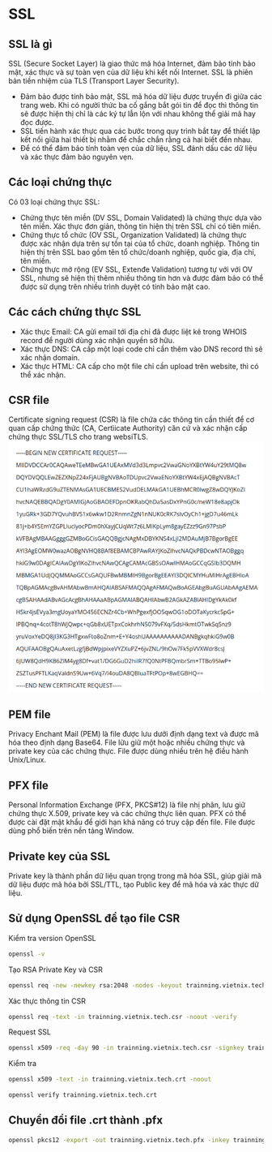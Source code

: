 # SSL

## SSL là gì

SSL (Secure Socket Layer) là giao thức mã hóa Internet, đảm bảo tính bảo mật, xác thực và sự toàn vẹn của dữ liệu khi kết nối Internet. SSL là phiên bản tiền nhiệm của TLS (Transport Layer Security).  

* Đảm bảo được tính bảo mật, SSL mã hóa dữ liệu được truyền đi giữa các trang web. Khi có người thức ba cố gắng bắt gói tin để đọc thì thông tin sẽ được hiện thị chỉ là các ký tự lẫn lộn với nhau không thể giải mã hay đọc được.
* SSL tiến hành xác thực qua các bước trong quy trình bắt tay để thiết lập kết nối giữa hai thiết bị nhằm để chắc chắn rằng cả hai biết đến nhau.
* Để có thể đảm bảo tính toàn vẹn của dữ liệu, SSL đánh dấu các dữ liệu và xác thực đảm bảo nguyên vẹn.  

## Các loại chứng thực

Có 03 loại chứng thực SSL:

* Chứng thực tên miền (DV SSL, Domain Validated) là chứng thực dựa vào tên miền. Xác thực đơn giản, thông tin hiện thị trên SSL chỉ có tiên miền.
* Chứng thực tổ chức (OV SSL, Organization Validated) là chứng thực được xác nhận dựa trên sự tồn tại của tổ chức, doanh nghiệp. Thông tin hiện thị trên SSL bao gồm tên tổ chức/doanh nghiệp, quốc gia, địa chỉ, tên miền.
* Chứng thực mở rộng (EV SSL, Extenđe Validation) tương tự với với OV SSL, nhưng sẽ hiện thị thêm nhiều thông tin hơn và được đảm bảo có thể được sử dụng trên nhiều trình duyệt có tính bảo mật cao.

## Các cách chứng thực SSL 

* Xác thực Email: CA gửi email tới địa chỉ đã được liệt kê trong WHOIS record để người dùng xác nhận quyền sở hữu.
* Xác thực DNS: CA cấp một loại code chỉ cần thêm vào DNS record thì sẽ xác nhận domain.
* Xác thực HTML: CA cấp cho một file chỉ cần upload trên website, thì có thể xác nhận.

## CSR file

Certificate signing request (CSR) là file chứa các thông tin cần thiết để cơ quan cấp chứng thức (CA, Certìicate Authority) căn cứ và xác nhận cấp chứng thực SSL/TLS cho trang websiTLS.
![CSR file sample](../Resource/CSR_file_sample.png)

## PEM file

Privacy Enchant Mail (PEM) là file được lưu dưới định dạng text và được mã hóa theo định dạng Base64. File lữu giữ một hoặc nhiều chứng thực và private key của các chứng thực. File được dùng nhiều trên hệ điều hành Unix/Linux.

## PFX file

Personal Information Exchange (PFX, PKCS#12) là file nhị phân, lưu giữ chứng thực X.509, private key và các chứng thực liên quan. PFX có thể được cài đặt mật khẩu để giới hạn khả năng có truy cập đến file. File được dùng phổ biến trên nền tảng Window.

## Private key của SSL

Private key là thành phần dữ liệu quan trọng trong mã hóa SSL, giúp giải mã dữ liệu được mã hóa bởi SSL/TTL, tạo Public key để mã hóa và xác thực dữ liệu.

## Sử dụng OpenSSL để tạo file CSR

Kiểm tra version OpenSSL

```bash
openssl -v
```

Tạo RSA Private Key và CSR

```bash
openssl req -new -newkey rsa:2048 -nodes -keyout trainning.vietnix.tech.key -out trainning.vietnix.tech.csr
```


Xác thực thông tin CSR

```bash
openssl req -text -in trainning.vietnix.tech.csr -noout -verify
```

Request SSL

```bash
openssl x509 -req -day 90 -in trainning.vietnix.tech.csr -signkey trainning.vietnix.tech.key -out trainning.vietnix.tech.crt
```

Kiểm tra 

```bash
openssl x509 -text -in trainning.vietnix.tech.crt -noout
```

```bash
openssl verify trainning.vietnix.tech.crt
```

## Chuyển đổi file .crt thành .pfx

```bash
openssl pkcs12 -export -out trainning.vietnix.tech.pfx -inkey trainning.vietnix.tech.key -in trainning.vietnix.tech.crt -certfile trainning.vietnix.tech.crt
```

